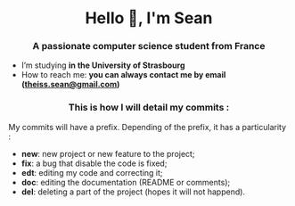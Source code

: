 <h1 align="center">Hello 👋, I'm Sean</h1>
<h3 align="center">A passionate computer science student from France</h3>

- I’m studying **in the University of Strasbourg**
- How to reach me: **you can always contact me by email (theiss.sean@gmail.com)**

<h3 align="center">This is how I will detail my commits :</h3>

My commits will have a prefix. Depending of the prefix, it has a particularity :

- **new**: new project or new feature to the project;
- **fix**: a bug that disable the code is fixed;
- **edt**: editing my code and correcting it;
- **doc**: editing the documentation (README or comments);
- **del**: deleting a part of the project (hopes it will not happend).
